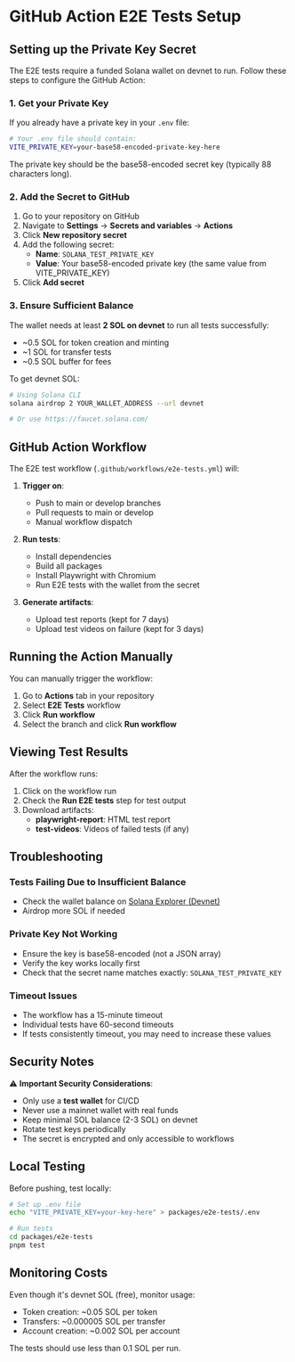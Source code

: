# GitHub Action E2E Tests Setup

## Setting up the Private Key Secret

The E2E tests require a funded Solana wallet on devnet to run. Follow these steps to configure the GitHub Action:

### 1. Get your Private Key

If you already have a private key in your `.env` file:
```bash
# Your .env file should contain:
VITE_PRIVATE_KEY=your-base58-encoded-private-key-here
```

The private key should be the base58-encoded secret key (typically 88 characters long).

### 2. Add the Secret to GitHub

1. Go to your repository on GitHub
2. Navigate to **Settings** → **Secrets and variables** → **Actions**
3. Click **New repository secret**
4. Add the following secret:
   - **Name**: `SOLANA_TEST_PRIVATE_KEY`
   - **Value**: Your base58-encoded private key (the same value from VITE_PRIVATE_KEY)
5. Click **Add secret**

### 3. Ensure Sufficient Balance

The wallet needs at least **2 SOL on devnet** to run all tests successfully:
- ~0.5 SOL for token creation and minting
- ~1 SOL for transfer tests
- ~0.5 SOL buffer for fees

To get devnet SOL:
```bash
# Using Solana CLI
solana airdrop 2 YOUR_WALLET_ADDRESS --url devnet

# Or use https://faucet.solana.com/
```

## GitHub Action Workflow

The E2E test workflow (`.github/workflows/e2e-tests.yml`) will:

1. **Trigger on**:
   - Push to main or develop branches
   - Pull requests to main or develop
   - Manual workflow dispatch

2. **Run tests**:
   - Install dependencies
   - Build all packages
   - Install Playwright with Chromium
   - Run E2E tests with the wallet from the secret

3. **Generate artifacts**:
   - Upload test reports (kept for 7 days)
   - Upload test videos on failure (kept for 3 days)

## Running the Action Manually

You can manually trigger the workflow:
1. Go to **Actions** tab in your repository
2. Select **E2E Tests** workflow
3. Click **Run workflow**
4. Select the branch and click **Run workflow**

## Viewing Test Results

After the workflow runs:
1. Click on the workflow run
2. Check the **Run E2E tests** step for test output
3. Download artifacts:
   - **playwright-report**: HTML test report
   - **test-videos**: Videos of failed tests (if any)

## Troubleshooting

### Tests Failing Due to Insufficient Balance
- Check the wallet balance on [Solana Explorer (Devnet)](https://explorer.solana.com/?cluster=devnet)
- Airdrop more SOL if needed

### Private Key Not Working
- Ensure the key is base58-encoded (not a JSON array)
- Verify the key works locally first
- Check that the secret name matches exactly: `SOLANA_TEST_PRIVATE_KEY`

### Timeout Issues
- The workflow has a 15-minute timeout
- Individual tests have 60-second timeouts
- If tests consistently timeout, you may need to increase these values

## Security Notes

⚠️ **Important Security Considerations**:
- Only use a **test wallet** for CI/CD
- Never use a mainnet wallet with real funds
- Keep minimal SOL balance (2-3 SOL) on devnet
- Rotate test keys periodically
- The secret is encrypted and only accessible to workflows

## Local Testing

Before pushing, test locally:
```bash
# Set up .env file
echo "VITE_PRIVATE_KEY=your-key-here" > packages/e2e-tests/.env

# Run tests
cd packages/e2e-tests
pnpm test
```

## Monitoring Costs

Even though it's devnet SOL (free), monitor usage:
- Token creation: ~0.05 SOL per token
- Transfers: ~0.000005 SOL per transfer
- Account creation: ~0.002 SOL per account

The tests should use less than 0.1 SOL per run.